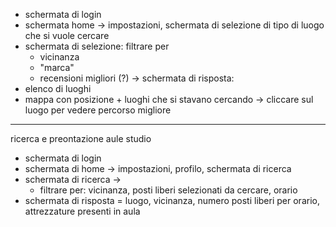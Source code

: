 - schermata di login
- schermata home -> impostazioni, schermata di selezione di tipo di luogo che si vuole cercare
- schermata di selezione: filtrare per 
	- vicinanza
	- "marca"
	- recensioni migliori (?)
-> schermata di risposta: 
-  elenco di luoghi 
- mappa con posizione + luoghi che si stavano cercando
-> cliccare sul luogo per vedere percorso migliore



---------------------------



ricerca e preontazione aule studio

- schermata di login
- schermata di home
-> impostazioni, profilo, schermata di ricerca
- schermata di ricerca -> 
	- filtrare per: vicinanza, posti liberi selezionati da cercare, orario
- schermata di risposta = luogo, vicinanza, numero posti liberi per orario, attrezzature presenti in aula